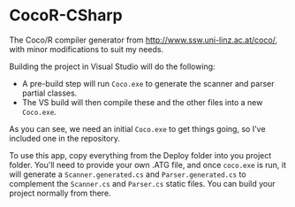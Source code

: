 # CocoR-CSharp
The Coco/R compiler generator from http://www.ssw.uni-linz.ac.at/coco/, with minor modifications to suit my needs.

Building the project in Visual Studio will do the following:

* A pre-build step will run ```Coco.exe``` to generate the scanner and parser partial classes.
* The VS build will then compile these and the other files into a new ```Coco.exe```.

As you can see, we need an initial ```Coco.exe``` to get things going, so I've included
one in the repository.

To use this app, copy everything from the Deploy folder into you project folder.
You'll need to provide your own .ATG file, and once ```coco.exe``` is run, it will 
generate a ```Scanner.generated.cs``` and ```Parser.generated.cs``` to complement
the ```Scanner.cs``` and ```Parser.cs``` static files. You can build your project
normally from there.